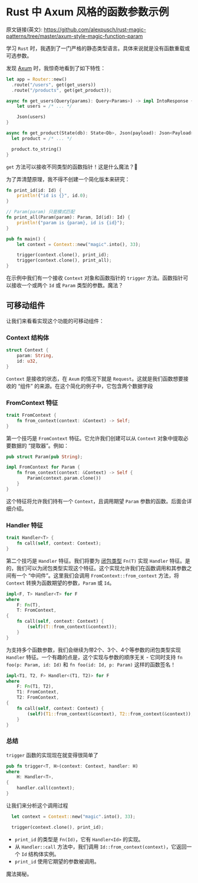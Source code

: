 # Rust 中 Axum 风格的函数参数示例

原文链接(英文): https://github.com/alexpusch/rust-magic-patterns/tree/master/axum-style-magic-function-param

学习 `Rust` 时，我遇到了一门严格的静态类型语言。具体来说就是没有函数重载或可选参数。

发现 [Axum](https://github.com/tokio-rs/axum) 时，我惊奇地看到了如下特性：

```rust
let app = Router::new()
  .route("/users", get(get_users))
  .route("/products", get(get_product));

async fn get_users(Query(params): Query<Params>) -> impl IntoResponse {
    let users = /* ... */

    Json(users)
}

async fn get_product(State(db): State<Db>, Json(payload): Json<Payload>) -> String {
  let product = /* ... */

  product.to_string()
}
```

`get` 方法可以接收不同类型的函数指针！这是什么魔法？🤯

为了弄清楚原理，我不得不创建一个简化版本来研究：

```rust
fn print_id(id: Id) {
    println!("id is {}", id.0);
}

// Param(param) 只是模式匹配
fn print_all(Param(param): Param, Id(id): Id) {
    println!("param is {param}, id is {id}");
}

pub fn main() {
    let context = Context::new("magic".into(), 33);

    trigger(context.clone(), print_id);
    trigger(context.clone(), print_all);
}
```

在示例中我们有一个接收 `Context` 对象和函数指针的 `trigger` 方法。函数指针可以接收一个或两个 `Id` 或 `Param` 类型的参数。魔法？

## 可移动组件

让我们来看看实现这个功能的可移动组件：

### Context 结构体
```rust
struct Context {
    param: String,
    id: u32,
}
```

`Context` 是接收的状态，在 `Axum` 的情况下就是 `Request`。这就是我们函数想要接收的 “组件” 的来源。在这个简化的例子中，它包含两个数据字段

### FromContext 特征

```rust
trait FromContext {
    fn from_context(context: &Context) -> Self;
}
```

第一个技巧是 `FromContext` 特征。它允许我们创建可以从 `Context` 对象中提取必要数据的 “提取器”。例如：

```rust
pub struct Param(pub String);

impl FromContext for Param {
    fn from_context(context: &Context) -> Self {
        Param(context.param.clone())
    }
}
```

这个特征将允许我们持有一个 `Context`，且调用期望 `Param` 参数的函数。后面会详细介绍。

### Handler 特征
```rust
trait Handler<T> {
    fn call(self, context: Context);
}
```

第二个技巧是 `Handler` 特征。我们将要为 [闭包类型](https://doc.rust-lang.org/reference/types/closure.html) `Fn(T)` 实现 `Handler` 特征。是的，我们可以为闭包类型实现这个特征。这个实现允许我们在函数调用和其参数之间有一个 “中间件”。这里我们会调用 `FromContext::from_context` 方法，将 `Context` 转换为函数期望的参数，`Param` 或 `Id`。

```rust
impl<F, T> Handler<T> for F
where
    F: Fn(T),
    T: FromContext,
{
    fn call(self, context: Context) {
        (self)(T::from_context(&context));
    }
}
```

为支持多个函数参数，我们会继续为带2个、3个、4个等参数的闭包类型实现 `Handler` 特征。一个有趣的点是，这个实现与参数的顺序无关 - 它同时支持 `fn foo(p: Param, id: Id)` 和 `fn foo(id: Id, p: Param)` 这样的函数签名！

```rust
impl<T1, T2, F> Handler<(T1, T2)> for F
where
    F: Fn(T1, T2),
    T1: FromContext,
    T2: FromContext,
{
    fn call(self, context: Context) {
        (self)(T1::from_context(&context), T2::from_context(&context));
    }
}
```

### 总结

`trigger` 函数的实现现在就变得很简单了

```rust
pub fn trigger<T, H>(context: Context, handler: H)
where
    H: Handler<T>,
{
    handler.call(context);
}
```

让我们来分析这个调用过程

```rust
  let context = Context::new("magic".into(), 33);

  trigger(context.clone(), print_id);
```

- `print_id` 的类型是 `Fn(Id)`，它有 `Handler<Id>` 的实现。
- 从 `Handler::call` 方法中，我们调用 `Id::from_context(context)`，它返回一个 `Id` 结构体实例。
- `print_id` 使用它期望的参数被调用。

魔法揭秘。